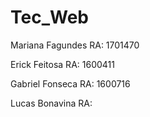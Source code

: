 # Tec_Web

Mariana Fagundes  RA:  1701470

Erick Feitosa     RA: 1600411

Gabriel Fonseca   RA: 1600716

Lucas Bonavina    RA:
